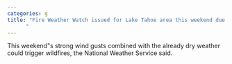 ```yaml
---
categories: g
title: "Fire Weather Watch issued for Lake Tahoe area this weekend due to strong winds
      "
---
```

This weekend"s strong wind gusts combined with the already dry weather could trigger wildfires, the National Weather Service said.
      